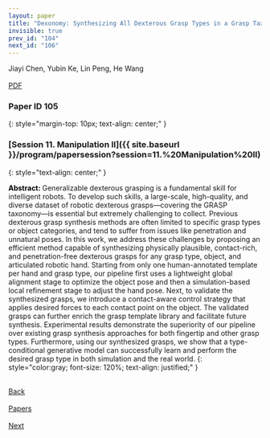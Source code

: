```yaml
---
layout: paper
title: "Dexonomy: Synthesizing All Dexterous Grasp Types in a Grasp Taxonomy"
invisible: true
prev_id: "104"
next_id: "106"
---
```

<div class="paper-authors">
  <div class="paper-author-box">
    <div class="paper-author-name">Jiayi Chen, Yubin Ke, Lin Peng, He Wang</div>
    <div class="paper-author-uni"></div>
  </div>
</div>

<div class="paper-pdf-modern">
  <div class="paper-menu-icon">
    <a href="https://www.roboticsproceedings.org/rss21/p105.pdf" title="Download PDF" target="_blank">
      <i class="fa fa-file-pdf-o"></i><br>
      <span class="paper-menu-label">PDF</span>
    </a>
  </div>
</div>

### Paper ID 105
{: style="margin-top: 10px; text-align: center;" }

### [Session 11. Manipulation II]({{ site.baseurl }}/program/papersession?session=11.%20Manipulation%20II)
{: style="text-align: center;" }

<b style="color: black;">Abstract: </b>Generalizable dexterous grasping is a fundamental skill for intelligent robots. To develop such skills, a large-scale, high-quality, and diverse dataset of robotic dexterous grasps—covering the GRASP taxonomy—is essential but extremely challenging to collect. Previous dexterous grasp synthesis methods are often limited to specific grasp types or object categories, and tend to suffer from issues like penetration and unnatural poses. In this work, we address these challenges by proposing an efficient method capable of synthesizing physically plausible, contact-rich, and penetration-free dexterous grasps for any grasp type, object, and articulated robotic hand. Starting from only one human-annotated template per hand and grasp type, our pipeline first uses a lightweight global alignment stage to optimize the object pose and then a simulation-based local refinement stage to adjust the hand pose. Next, to validate the synthesized grasps, we introduce a contact-aware control strategy that applies desired forces to each contact point on the object. The validated grasps can further enrich the grasp template library and facilitate future synthesis. Experimental results demonstrate the superiority of our pipeline over existing grasp synthesis approaches for both fingertip and other grasp types. Furthermore, using our synthesized grasps, we show that a type-conditional generative model can successfully learn and perform the desired grasp type in both simulation and the real world.
{: style="color:gray; font-size: 120%; text-align: justified;" }

<div class="paper-menu">
  <div class="paper-menu-inner">
    <a href="{{ site.baseurl }}/program/papers/104/" title="Previous Paper">
            <div class="paper-menu-icon">
                <i class="fa fa-chevron-left"></i><br>
                <span class="paper-menu-label">Back</span>
            </div>
        </a>
    <a href="{{ site.baseurl }}/program/papers" title="All Papers">
      <div class="paper-menu-icon">
        <i class="fa fa-list"></i><br>
        <span class="paper-menu-label">Papers</span>
      </div>
    </a>
    <a href="{{ site.baseurl }}/program/papers/106/" title="Next Paper">
            <div class="paper-menu-icon">
                <i class="fa fa-chevron-right"></i><br>
                <span class="paper-menu-label">Next</span>
            </div>
        </a>
  </div>
</div>
